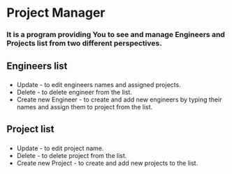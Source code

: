 # Project Manager

### It is a program providing You to see and manage Engineers and Projects list from two different perspectives.

## Engineers list

###
* Update - to edit engineers names and assigned projects.
* Delete - to delete engineer from the list.
* Create new Engineer - to create and add new engineers by typing their names and assign them to project from the list.

## Project list

###
* Update - to edit project name.
* Delete - to delete project from the list.
* Create new Project - to create and add new projects to the list.